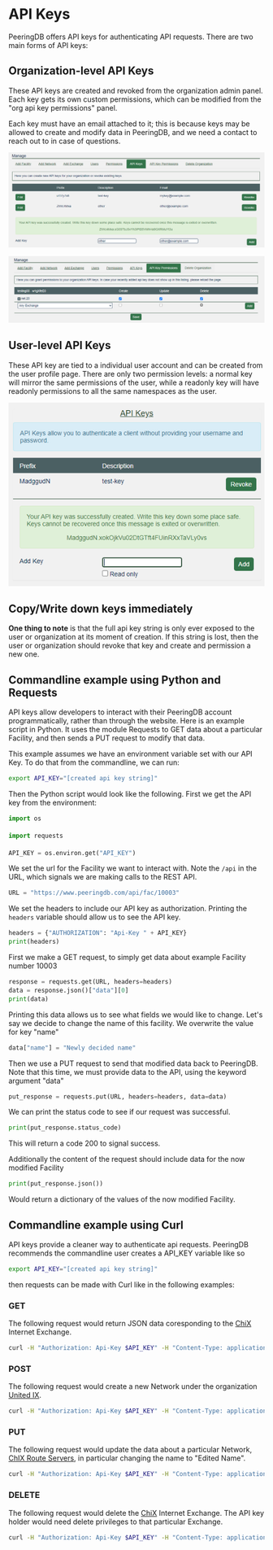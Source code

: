 # API Keys

PeeringDB offers API keys for authenticating API requests. There are two main forms of API keys:

## Organization-level API Keys

These API keys are created and revoked from the organization admin panel. Each key gets its own custom permissions, which can be modified from the "org api key permissions" panel.

Each key must have an email attached to it; this is because keys may be allowed to create and modify data in PeeringDB, and we need a contact to reach out to in case of questions.  

!["api key creation"](img/org-key-added.png)

!["manage organization api key permissions"](img/org-key-permissions.png)

## User-level API Keys

These API key are tied to a individual user account and can be created from the user profile page. There are only two permission levels: a normal key will mirror the same permissions of the user, while a readonly key will have readonly permissions to all the same namespaces as the user.

!["form to add user api key"](img/user-key-add.png)

## Copy/Write down keys immediately

**One thing to note** is that the full api key string is only ever exposed to the user or organization at its moment of creation. If this string is lost, then the user or organization should revoke that key and create and permission a new one.


## Commandline example using Python and Requests
API keys allow developers to interact with their PeeringDB account programmatically, rather than through the website. Here is an example script in Python. It uses the module Requests to GET data about a particular Facility, and then sends a PUT request to modify that data.

This example assumes we have an environment variable set with our API Key. To do that from the commandline, we can run:

```sh
export API_KEY="[created api key string]"
```

Then the Python script would look like the following. First we get the API key from the environment:

```py
import os

import requests

API_KEY = os.environ.get("API_KEY")
```

We set the url for the Facility we want to interact with. Note the `/api` in the URL, which signals we are making calls to the REST API. 

```py
URL = "https://www.peeringdb.com/api/fac/10003"
```

We set the headers to include our API key as authorization. Printing the `headers` variable should allow us to see the API key.

```py
headers = {"AUTHORIZATION": "Api-Key " + API_KEY}
print(headers)
```

First we make a GET request, to simply get data about example Facility number 10003

```py
response = requests.get(URL, headers=headers)
data = response.json()["data"][0]
print(data)
```

Printing this data allows us to see what fields we would like to change. Let's say we decide to change the name of this facility. We overwrite the value for key "name"

```py
data["name"] = "Newly decided name"
```

Then we use a PUT request to send that modified data back to PeeringDB.
Note that this time, we must provide data to the API, using the keyword argument "data"

```py
put_response = requests.put(URL, headers=headers, data=data)
```

We can print the status code to see if our request was successful.

```py
print(put_response.status_code)
```
This will return a code 200 to signal success.

Additionally the content of the request should include data for the now modified Facility

```py
print(put_response.json())
```

Would return a dictionary of the values of the now modified Facility.

## Commandline example using Curl

API keys provide a cleaner way to authenticate api requests. PeeringDB recommends the commandline user creates a API_KEY variable like so

```sh
export API_KEY="[created api key string]"
```
then requests can be made with Curl like in the following examples:

### GET
The following request would return JSON data coresponding to the [ChiX](https://www.peeringdb.com/ix/239) Internet Exchange.

```sh
curl -H "Authorization: Api-Key $API_KEY" -H "Content-Type: application/json" -X GET https://peeringdb.com/api/ix/239 
```

### POST

The following request would create a new Network under the organization [United IX](https://www.peeringdb.com/org/10843). 

```sh
curl -H "Authorization: Api-Key $API_KEY" -H "Content-Type: application/json" -X POST --data "{\""org_id"\":\"10843\", \""name"\":\"Brand New Network\", \""asn"\":\"63311\"}" https://peeringdb.com/api/net
```

### PUT

The following request would update the data about a particular Network, [ChIX Route Servers](https://www.peeringdb.com/net/7889), in particular changing the name to "Edited Name".

```sh
curl -H "Authorization: Api-Key $API_KEY" -H "Content-Type: application/json" -X PUT --data "{\""org_id"\":\"10843\", \""name"\":\"Edited Name\", \""asn"\":\"33713\"}" https://peeringdb.com/api/net/7889
```

### DELETE
The following request would delete the [ChiX](https://www.peeringdb.com/ix/239) Internet Exchange. The API key holder would need delete privileges to that particular Exchange.

```sh
curl -H "Authorization: Api-Key $API_KEY" -H "Content-Type: application/json" -X DELETE https://peeringdb.com/api/ix/239
```

